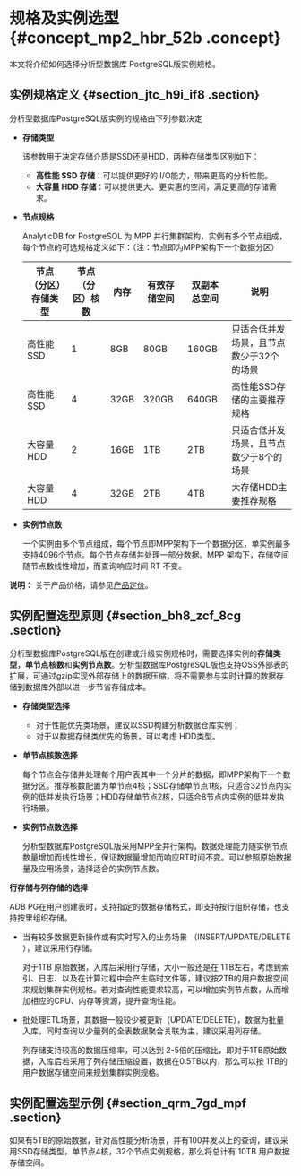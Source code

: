 # 规格及实例选型 {#concept_mp2_hbr_52b .concept}

本文将介绍如何选择分析型数据库 PostgreSQL版实例规格。

## 实例规格定义 {#section_jtc_h9i_if8 .section}

分析型数据库PostgreSQL版实例的规格由下列参数决定

-   **存储类型** 

    该参数用于决定存储介质是SSD还是HDD，两种存储类型区别如下：

    -   **高性能 SSD 存储**：可以提供更好的 I/O能力，带来更高的分析性能。
    -   **大容量 HDD 存储**：可以提供更大、更实惠的空间，满足更高的存储需求。
-   **节点规格** 

    AnalyticDB for PostgreSQL 为 MPP 并行集群架构，实例有多个节点组成，每个节点的可选规格定义如下：（注：节点即为MPP架构下一个数据分区）

    |节点（分区）存储类型|节点（分区）核数|内存|有效存储空间|双副本总空间|说明|
    |----------|--------|--|------|------|--|
    |高性能 SSD|1|8GB|80GB|160GB|只适合低并发场景，且节点数少于32个的场景|
    |高性能 SSD|4|32GB|320GB|640GB|高性能SSD存储的主要推荐规格|
    |大容量 HDD|2|16GB|1TB|2TB|只适合低并发场景，且节点数少于8个的场景|
    |大容量 HDD|4|32GB|2TB|4TB|大存储HDD主要推荐规格|

-   **实例节点数** 

    一个实例由多个节点组成，每个节点即MPP架构下一个数据分区，单实例最多支持4096个节点。每个节点存储并处理一部分数据。MPP 架构下，存储空间随节点数线性增加，而查询响应时间 RT 不变。


**说明：** 关于产品价格，请参见[产品定价](../../../../cn.zh-CN/产品定价/产品定价.md#)。

## 实例配置选型原则 {#section_bh8_zcf_8cg .section}

分析型数据库PostgreSQL版在创建或升级实例规格时，需要选择实例的**存储类型**，**单节点核数**和**实例节点数**。分析型数据库PostgreSQL版也支持OSS外部表的扩展，可通过gzip实现外部存储上的数据压缩，将不需要参与实时计算的数据存储到数据库外部以进一步节省存储成本。

-   **存储类型选择** 
    -   对于性能优先类场景，建议以SSD构建分析数据仓库实例；
    -   对于以数据存储类优先的场景，可以考虑 HDD类型。
-   **单节点核数选择** 

    每个节点会存储并处理每个用户表其中一个分片的数据，即MPP架构下一个数据分区。推荐核数配置为单节点4核；SSD存储单节点1核，只适合32节点内实例的低并发执行场景；HDD存储单节点2核，只适合8节点内实例的低并发执行场景。

-   **实例节点数选择** 

    分析型数据库PostgreSQL版采用MPP全并行架构，数据处理能力随实例节点数量增加而线性增长，保证数据量增加而响应RT时间不变。可以参照原始数据量及应用场景，选择适合的实例节点数。


**行存储与列存储的选择**

ADB PG在用户创建表时，支持指定的数据存储格式，即支持按行组织存储，也支持按里组织存储。

-   当有较多数据更新操作或有实时写入的业务场景 （INSERT/UPDATE/DELETE ），建议采用行存储。

    对于1TB 原始数据，入库后采用行存储，大小一般还是在 1TB左右，考虑到索引、日志、以及在计算过程中会产生临时文件等，建议按2TB的用户数据空间来规划集群实例规格。若对查询性能要求较高，可以增加实例节点数，从而增加相应的CPU、内存等资源，提升查询性能。

-   批处理ETL场景，其数据一般较少被更新（UPDATE/DELETE），数据为批量入库，同时查询以少量列的全表数据聚合关联为主，建议采用列存储。

    列存储支持较高的数据压缩率，可以达到 2-5倍的压缩比，即对于1TB原始数据，入库后若采用了列存储压缩设置，数据在0.5TB以内，那么可以按 1TB的用户数据存储空间来规划集群实例规格。


## 实例配置选型示例 {#section_qrm_7gd_mpf .section}

如果有5TB的原始数据，针对高性能分析场景，并有100并发以上的查询，建议采用SSD存储类型，单节点4核，32个节点实例规格，那么将总计有 10TB 用户数据存储空间。


